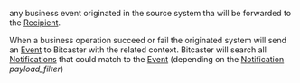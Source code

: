 any business event originated in the source system tha will be forwarded to the [Recipient](recipient).

When a business operation succeed or fail the originated system will send an [Event](event) to Bitcaster with the
related context.
Bitcaster will search all [Notifications](notification) that could match to the [Event](event)
(depending on the [Notification](notification) _payload_filter_)
